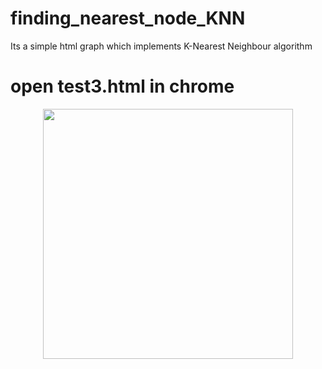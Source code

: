 # finding_nearest_node_KNN
Its a simple html graph which implements K-Nearest Neighbour algorithm


# open test3.html in chrome


<div align="center">
    <img src="file://home/pavan/Pictures/ss.png" width="400px"</img> 
</div>

